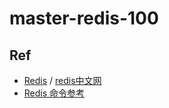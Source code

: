 # master-redis-100


## Ref


* [Redis](https://redis.io/) / [redis中文网](http://www.redis.cn/)
* [Redis 命令参考](http://doc.redisfans.com/)